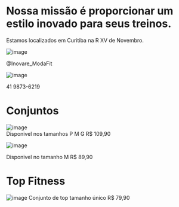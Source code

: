 # Nossa missão é proporcionar um estilo inovado para seus treinos.

Estamos localizados em Curitiba na R XV de Novembro.

![image](https://user-images.githubusercontent.com/106348895/197044193-f56bd3dc-4a27-4f8b-8a4c-80b3f147ec25.png)

@Inovare_ModaFit

![image](https://user-images.githubusercontent.com/106348895/197043810-461e84a3-42dc-4d9f-83bc-a0d6849b05c8.png)

 41 9873-6219


# Conjuntos

![image](https://user-images.githubusercontent.com/106348895/197045123-3a6616b6-528d-4908-a625-0a0ac070b86b.png)  
Disponivel nos tamanhos P M G 
R$ 109,90


![image](https://user-images.githubusercontent.com/106348895/197045335-9993c7fe-2a60-47b7-b8b1-8f5615af3115.png)

Disponivel no tamanho M
R$ 89,90



# Top Fitness

![image](https://user-images.githubusercontent.com/106348895/199598623-b6413201-123d-41d0-bf69-647150e4fe31.png)
Conjunto de top tamanho único R$ 79,90
